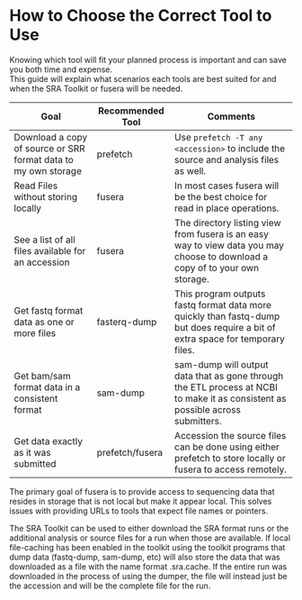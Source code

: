 # How to Choose the Correct Tool to Use

Knowing which tool will fit your planned process is important and can save you both time and expense.  
This guide will explain what scenarios each tools are best suited for and when the SRA Toolkit or fusera will be needed.

Goal | Recommended Tool | Comments
--- | --- | ---
Download a copy of source or SRR format data to my own storage | prefetch | Use `prefetch -T any <accession>` to include the source and analysis files as well.
Read Files without storing locally | fusera | In most cases fusera will be the best choice for read in place operations.
See a list of all files available for an accession | fusera | The directory listing view from fusera is an easy way to view data you may choose to download a copy of to your own storage.
Get fastq format data as one or more files | fasterq-dump | This program outputs fastq format data more quickly than fastq-dump but does require a bit of extra space for temporary files.
Get bam/sam format data in a consistent format | sam-dump | sam-dump will output data that as gone through the ETL process at NCBI to make it as consistent as possible across submitters.
Get data exactly as it was submitted | prefetch/fusera | Accession the source files can be done using either prefetch to store locally or fusera to access remotely.

The primary goal of fusera is to provide access to sequencing data that resides in storage that is not local but make it appear local.  This solves issues with providing URLs to tools that expect file names or pointers.

The SRA Toolkit can be used to either download the SRA format runs or the additional analysis or source files for a run when those are available.  If local file-caching has been enabled in the toolkit using the toolkit programs that dump data (fastq-dump, sam-dump, etc) will also store the data that was downloaded as a file with the name format <accession>.sra.cache.  If the entire run was downloaded in the process of using the dumper, the file will instead just be the accession and will be the complete file for the run.
  
  
